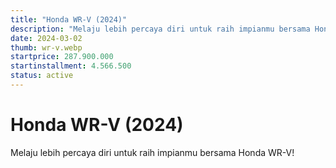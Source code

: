 ```yaml
---
title: "Honda WR-V (2024)"
description: "Melaju lebih percaya diri untuk raih impianmu bersama Honda WR-V!"
date: 2024-03-02
thumb: wr-v.webp
startprice: 287.900.000
startinstallment: 4.566.500
status: active
---
```

# Honda WR-V (2024)

Melaju lebih percaya diri untuk raih impianmu bersama Honda WR-V!
